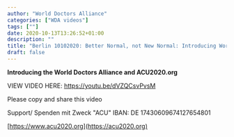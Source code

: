 ```yaml
---
author: "World Doctors Alliance"
categories: ["WDA videos"]
tags: [""]
date: 2020-10-13T13:26:52+01:00
description: ""
title: "Berlin 10102020: Better Normal, not New Normal: Introducing World Doctors Alliance"
draft: false
---
```


**Introducing the World Doctors Alliance and ACU2020.org** 

VIEW VIDEO HERE: https://youtu.be/dVZQCsvPvsM

Please copy and share this video  

Support/ Spenden mit Zweck "ACU" IBAN: DE 17430609674127654801  

 [https://www.acu2020.org](https://acu2020.org)